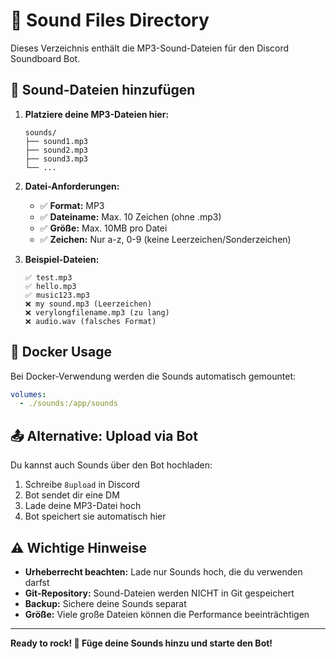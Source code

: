 # 🎵 Sound Files Directory

Dieses Verzeichnis enthält die MP3-Sound-Dateien für den Discord Soundboard Bot.

## 📁 Sound-Dateien hinzufügen

1. **Platziere deine MP3-Dateien hier:**
   ```
   sounds/
   ├── sound1.mp3
   ├── sound2.mp3
   ├── sound3.mp3
   └── ...
   ```

2. **Datei-Anforderungen:**
   - ✅ **Format:** MP3 
   - ✅ **Dateiname:** Max. 10 Zeichen (ohne .mp3)
   - ✅ **Größe:** Max. 10MB pro Datei
   - ✅ **Zeichen:** Nur a-z, 0-9 (keine Leerzeichen/Sonderzeichen)

3. **Beispiel-Dateien:**
   ```
   ✅ test.mp3
   ✅ hello.mp3  
   ✅ music123.mp3
   ❌ my sound.mp3 (Leerzeichen)
   ❌ verylongfilename.mp3 (zu lang)
   ❌ audio.wav (falsches Format)
   ```

## 🐳 Docker Usage

Bei Docker-Verwendung werden die Sounds automatisch gemountet:
```yaml
volumes:
  - ./sounds:/app/sounds
```

## 📤 Alternative: Upload via Bot

Du kannst auch Sounds über den Bot hochladen:
1. Schreibe `8upload` in Discord
2. Bot sendet dir eine DM
3. Lade deine MP3-Datei hoch
4. Bot speichert sie automatisch hier

## ⚠️ Wichtige Hinweise

- **Urheberrecht beachten:** Lade nur Sounds hoch, die du verwenden darfst
- **Git-Repository:** Sound-Dateien werden NICHT in Git gespeichert
- **Backup:** Sichere deine Sounds separat
- **Größe:** Viele große Dateien können die Performance beeinträchtigen

---

**Ready to rock! 🎸 Füge deine Sounds hinzu und starte den Bot!**